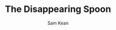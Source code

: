 ---
field: "Chemistry"
format: book
title: "The Disappearing Spoon"
author: "Sam Kean"
referral_link: https://www.amazon.co.uk/Disappearing-Spoon-other-tales-Periodic/dp/0552777501/ref=sr_1_1?crid=36QXYK83VERM2&keywords=the+disappearing+spoon&qid=1648902721&sprefix=the+disappe%2Caps%2C75&sr=8-1
description: "The Disappearing Spoon by Sam Kean gives the readers a vision of the periodic table by explaining all of the elements and telling stories about how they were discovered and about the scientists that discovered them for instance. He explains chemistry concepts that may appear in our daily lives in a simple way for everyone to understand. Learn more about the elements involved in wars or in the Manhattan project, how the periodic table was completed, the elements in physics and biology, elements that influence money and politics or even the elements of madness."
year: 2010
image: "assets/recommendations/books/disappearing-spoon.jpg"
rating: 8
---